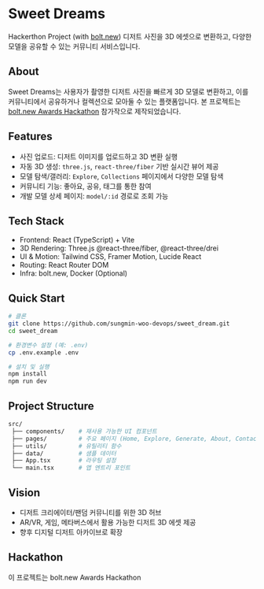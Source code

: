 # Sweet Dreams

Hackerthon Project (with [bolt.new](https://bolt.new))
디저트 사진을 3D 에셋으로 변환하고, 다양한 모델을 공유할 수 있는 커뮤니티 서비스입니다.

## About
Sweet Dreams는 사용자가 촬영한 디저트 사진을 빠르게 3D 모델로 변환하고, 
이를 커뮤니티에서 공유하거나 컬렉션으로 모아둘 수 있는 플랫폼입니다.
본 프로젝트는 [bolt.new Awards Hackathon](https://bolt.new/awards) 참가작으로 제작되었습니다.

## Features
- 사진 업로드: 디저트 이미지를 업로드하고 3D 변환 실행
- 자동 3D 생성: `three.js`, `react-three/fiber` 기반 실시간 뷰어 제공
- 모델 탐색/갤러리: `Explore`, `Collections` 페이지에서 다양한 모델 탐색
- 커뮤니티 기능: 좋아요, 공유, 태그를 통한 참여
- 개발 모델 상세 페이지: `model/:id` 경로로 조회 가능

## Tech Stack
- Frontend: React (TypeScript) + Vite
- 3D Rendering: Three.js @react-three/fiber, @react-three/drei
- UI & Motion: Tailwind CSS, Framer Motion, Lucide React
- Routing: React Router DOM
- Infra: bolt.new, Docker (Optional)

## Quick Start
```bash
# 클론
git clone https://github.com/sungmin-woo-devops/sweet_dream.git
cd sweet_dream

# 환경변수 설정 (예: .env)
cp .env.example .env

# 설치 및 실행
npm install
npm run dev
```

## Project Structure
```bash
src/
 ├── components/    # 재사용 가능한 UI 컴포넌트
 ├── pages/         # 주요 페이지 (Home, Explore, Generate, About, Contact, etc.)
 ├── utils/         # 유틸리티 함수
 ├── data/          # 샘플 데이터
 ├── App.tsx        # 라우팅 설정
 └── main.tsx       # 앱 엔트리 포인트
```

## Vision
- 디저트 크리에이터/팬덤 커뮤니티를 위한 3D 허브
- AR/VR, 게임, 메타버스에서 활용 가능한 디저트 3D 에셋 제공
- 향후 디지털 디저트 아카이브로 확장

## Hackathon
이 프로젝트는 bolt.new Awards Hackathon
